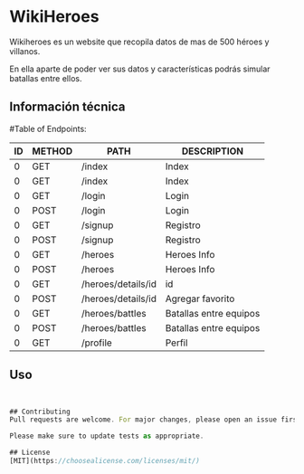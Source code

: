 # WikiHeroes

Wikiheroes es un website que recopila datos de mas de 500 héroes y villanos.

En ella aparte de poder ver sus datos y características podrás simular batallas entre ellos.

## Información técnica

#Table of Endpoints: 

| ID| METHOD|PATH|DESCRIPTION| 
| ----- | ---- | ---- | ---- |
| 0 | GET|/index | Index |
| 0 | GET|/index | Index |
| 0 | GET|/login | Login |
| 0 | POST|/login | Login |
| 0 | GET|/signup |  Registro
| 0 | POST|/signup |  Registro
| 0 | GET|/heroes | Heroes Info |
| 0 | POST|/heroes |Heroes Info |
| 0 | GET|/heroes/details/id | id |
| 0 | POST|/heroes/details/id | Agregar favorito |
| 0 | GET|/heroes/battles |Batallas entre equipos |
| 0 | POST|/heroes/battles |Batallas entre equipos |
| 0 | GET|/profile | Perfil  |


## Uso

```javascript


## Contributing
Pull requests are welcome. For major changes, please open an issue first to discuss what you would like to change.

Please make sure to update tests as appropriate.

## License
[MIT](https://choosealicense.com/licenses/mit/)
